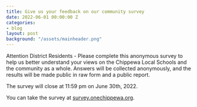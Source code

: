 ```yaml
---
title: Give us your feedback on our community survey
date: 2022-06-01 00:00:00 Z
categories:
- blog
layout: post
background: "/assets/mainheader.png"
---
```


Attention District Residents - Please complete this anonymous survey to help us better understand your views on the Chippewa Local Schools and the community as a whole. Answers will be collected anonymously, and the results will be made public in raw form and a public report.

The survey will close at 11:59 pm on June 30th, 2022.

You can take the survey at [survey.onechippewa.org](https://survey.onechippewa.org).
